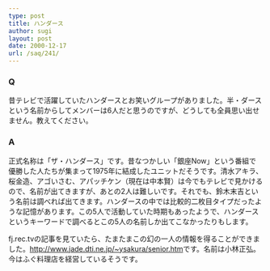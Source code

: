 ```yaml
---
type: post
title: ハンダース
author: sugi
layout: post
date: 2000-12-17
url: /saq/241/
---
```

### Q 

昔テレビで活躍していたハンダースとお笑いグループがありました。半・ダースという名前からしてメンバーは6人だと思うのですが、どうしても全員思い出せません。教えてください。

### A 

正式名称は「ザ・ハンダース」です。昔なつかしい「銀座Now」という番組で優勝した人たちが集まって1975年に結成したユニットだそうです。清水アキラ、桜金造、アゴいさむ、アパッチケン（現在は中本賢）は今でもテレビで見かけるので、名前が出てきますが、あとの2人は難しいです。それでも、鈴木末吉という名前は調べれば出てきます。ハンダースの中では比較的二枚目タイプだったような記憶があります。この5人で活動していた時期もあったようで、ハンダースというキーワードで調べるとこの5人の名前しか出てこなかったりもします。

fj.rec.tvの記事を見ていたら、たまたまこの幻の一人の情報を得ることができました。<a href="http://www.jade.dti.ne.jp/~ysakura/senior.htm" onclick="_gaq.push(['_trackEvent', 'outbound-article', 'http://www.jade.dti.ne.jp/~ysakura/senior.htm', 'http://www.jade.dti.ne.jp/~ysakura/senior.htm']);" >http://www.jade.dti.ne.jp/~ysakura/senior.htm</a>です。名前は小林正弘。今はふぐ料理店を経営しているそうです。